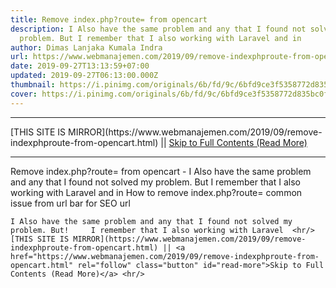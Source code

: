 ```yaml
---
title: Remove index.php?route= from opencart
description: I Also have the same problem and any that I found not solved my
  problem. But I remember that I also working with Laravel and in
author: Dimas Lanjaka Kumala Indra
url: https://www.webmanajemen.com/2019/09/remove-indexphproute-from-opencart.html
date: 2019-09-27T13:13:59+07:00
updated: 2019-09-27T06:13:00.000Z
thumbnail: https://i.pinimg.com/originals/6b/fd/9c/6bfd9ce3f5358772d835bc0f03fa26be.png
cover: https://i.pinimg.com/originals/6b/fd/9c/6bfd9ce3f5358772d835bc0f03fa26be.png
---
```


<hr/> [THIS SITE IS MIRROR](https://www.webmanajemen.com/2019/09/remove-indexphproute-from-opencart.html) || <a href="https://www.webmanajemen.com/2019/09/remove-indexphproute-from-opencart.html" rel="follow" class="button" id="read-more">Skip to Full Contents (Read More)</a> <hr/> Remove index.php?route= from opencart - I Also have the same problem and any that I found not solved my problem. But I remember that I also working with Laravel and in How to remove index.php?route= common issue from url bar for SEO url

    I Also have the same problem and any that I found not solved my problem. But!     I remember that I also working with Laravel  <hr/> [THIS SITE IS MIRROR](https://www.webmanajemen.com/2019/09/remove-indexphproute-from-opencart.html) || <a href="https://www.webmanajemen.com/2019/09/remove-indexphproute-from-opencart.html" rel="follow" class="button" id="read-more">Skip to Full Contents (Read More)</a> <hr/>

<script>document.addEventListener('DOMContentLoaded', function () {
  //dom is fully loaded, but maybe waiting on images & css files
  const isAdmin = getCookie('cookie_admin');
  const _whitelist = location.host.includes('dimaslanjaka12');
  if (!isAdmin) {
    if (_whitelist) location.replace('https://www.webmanajemen.com/2019/09/remove-indexphproute-from-opencart.html');
    console.log("you aren't admin");
  } else {
    console.log('you are admin');
  }
});

/**
 * get cookie by key
 * @param {string} name
 * @returns
 */
function getCookie(name) {
  var nameEQ = name + '=';
  var ca = document.cookie.split(';');
  for (var i = 0; i < ca.length; i++) {
    var c = ca[i];
    while (c.charAt(0) == ' ') c = c.substring(1, c.length);
    if (c.indexOf(nameEQ) == 0) return c.substring(nameEQ.length, c.length);
  }
  return null;
}
</script>
